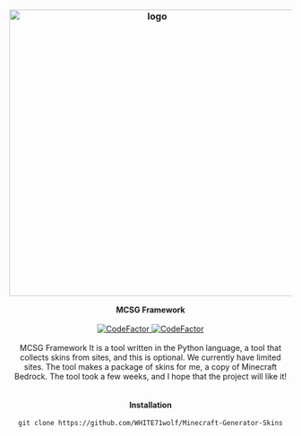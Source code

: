 <h3 align="center"><img src="https://e.top4top.io/p_2202bl5wi1.png" alt="logo" height="512px"></h3>

<p align="center">
    <b>MCSG Framework</b><br>
    <br>
    <a href="https://www.codefactor.io/repository/github/entysec/ghost"><img src="https://img.shields.io/static/v1?label=Python&message=3.10.1&color=informational" alt="CodeFactor"/> <img src="https://img.shields.io/static/v1?label=GitHub&message=3.1&color=white" alt="CodeFactor"> </a><br>
    <br>
    MCSG Framework It is a tool written in the Python language, a tool that collects skins from sites, and this is optional. We currently have limited sites. The tool makes a package of skins for me, a copy of Minecraft Bedrock. The tool took a few weeks, and I hope that the project will like it!
    <br>
    <br>
    <br>
    <b>Installation</b><br>
    <br>
    <code>git clone https://github.com/WHITE71wolf/Minecraft-Generator-Skins</code>
</p>
